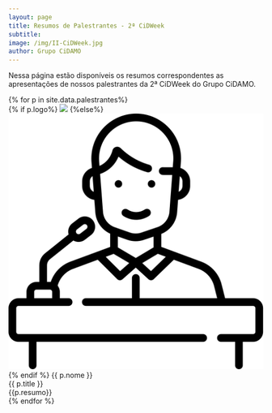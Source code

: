 ```yaml
---
layout: page
title: Resumos de Palestrantes - 2ª CiDWeek
subtitle: 
image: /img/II-CiDWeek.jpg
author: Grupo CiDAMO
---
```


Nessa página estão disponíveis os resumos correspondentes as apresentações de nossos palestrantes da 2ª CiDWeek do Grupo CiDAMO.
<div class="container_em">
{% for p in site.data.palestrantes%}
	<div class="resumo">
      {% if p.logo%}
      <img class="logo-resumo" src="/img/cidweek-palestrantes/{{ p.logo }}">
      {%else%}
      <img class="logo-resumo" src="/img/cidweek-empresas/speaker.png">
      {% endif %}
      <span class="nome-resumo">{{ p.nome }}</span>
      <br>
      <span class="titulo-resumo">{{ p.title }}</span>
      <br>
      <span>{{p.resumo}}</span>
   </div>
{% endfor %}
</div>